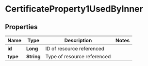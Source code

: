 

# CertificateProperty1UsedByInner


## Properties

| Name | Type | Description | Notes |
|------------ | ------------- | ------------- | -------------|
|**id** | **Long** | ID of resource referenced |  |
|**type** | **String** | Type of resource referenced |  |



